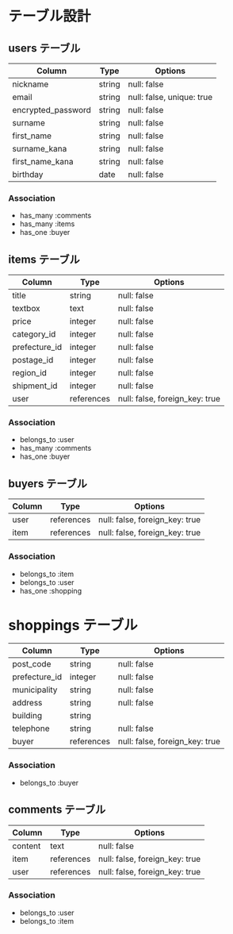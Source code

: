 # テーブル設計

## users テーブル

| Column             | Type   | Options                   |
| ------------------ | ------ | -----------               |
| nickname           | string | null: false               |
| email              | string | null: false, unique: true |
| encrypted_password | string | null: false               |
| surname            | string | null: false               |
| first_name         | string | null: false               |
| surname_kana       | string | null: false               |
| first_name_kana    | string | null: false               |
| birthday           | date   | null: false               |


### Association

- has_many :comments
- has_many :items
- has_one :buyer

## items テーブル

| Column      | Type       | Options                       |
| ------      | ------     | -----------                   |
| title       | string     | null: false                   |
| textbox     | text       | null: false                   |
| price       | integer    | null: false                   |
| category_id | integer    | null: false                   |
|prefecture_id| integer    | null: false                   |
| postage_id  | integer    | null: false                   |
| region_id   | integer    | null: false                   |
| shipment_id | integer    | null: false                   |
| user        | references | null: false, foreign_key: true|


### Association

- belongs_to :user
- has_many :comments
- has_one :buyer

## buyers テーブル

| Column    | Type       | Options                       |
| ------    | ------     | -----------                   |
| user      | references | null: false, foreign_key: true|
| item      | references | null: false, foreign_key: true|

### Association

- belongs_to :item
- belongs_to :user
- has_one :shopping


# shoppings テーブル

| Column        | Type       | Options                       |
| ------        | ------     | -----------                   |
| post_code     | string     | null: false                   |
| prefecture_id | integer    | null: false                   |
| municipality  | string     | null: false                   |
| address       | string     | null: false                   |
| building      | string     |                               |
| telephone     | string     | null: false                   |
| buyer         | references | null: false, foreign_key: true|


### Association

- belongs_to :buyer


## comments テーブル

| Column   | Type       | Options                        |
| -------  | ---------- | ------------------------------ |
| content  | text       | null: false                    |
| item     | references | null: false, foreign_key: true |
| user     | references | null: false, foreign_key: true |

### Association

- belongs_to :user
- belongs_to :item

